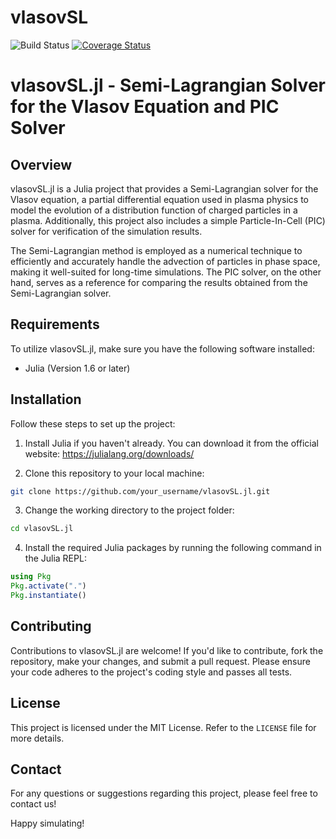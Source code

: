 # vlasovSL

![Build Status](https://github.com/mraeth/vlasovSL.jl/actions/workflows/CI.yml/badge.svg?branch=main)
[![Coverage Status](https://coveralls.io/repos/github/mraeth/vlasovSL.jl/badge.svg?branch=main)](https://coveralls.io/github/mraeth/vlasovSL.jl?branch=main)


# vlasovSL.jl - Semi-Lagrangian Solver for the Vlasov Equation and PIC Solver

## Overview

vlasovSL.jl is a Julia project that provides a Semi-Lagrangian solver for the Vlasov equation, a partial differential equation used in plasma physics to model the evolution of a distribution function of charged particles in a plasma. Additionally, this project also includes a simple Particle-In-Cell (PIC) solver for verification of the simulation results.

The Semi-Lagrangian method is employed as a numerical technique to efficiently and accurately handle the advection of particles in phase space, making it well-suited for long-time simulations. The PIC solver, on the other hand, serves as a reference for comparing the results obtained from the Semi-Lagrangian solver.

## Requirements

To utilize vlasovSL.jl, make sure you have the following software installed:

- Julia (Version 1.6 or later)

## Installation

Follow these steps to set up the project:

1. Install Julia if you haven't already. You can download it from the official website: https://julialang.org/downloads/

2. Clone this repository to your local machine:

```bash
git clone https://github.com/your_username/vlasovSL.jl.git
```

3. Change the working directory to the project folder:

```bash
cd vlasovSL.jl
```

4. Install the required Julia packages by running the following command in the Julia REPL:

```julia
using Pkg
Pkg.activate(".")
Pkg.instantiate()
```

## Contributing

Contributions to vlasovSL.jl are welcome! If you'd like to contribute, fork the repository, make your changes, and submit a pull request. Please ensure your code adheres to the project's coding style and passes all tests.

## License

This project is licensed under the MIT License. Refer to the `LICENSE` file for more details.

## Contact

For any questions or suggestions regarding this project, please feel free to contact us!

Happy simulating!
